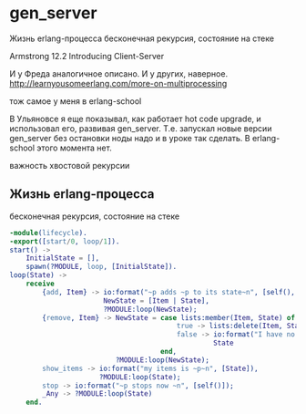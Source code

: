 # gen_server


Жизнь erlang-процесса
бесконечная рекурсия, состояние на стеке


Armstrong
12.2 Introducing Client-Server

И у Фреда аналогичное описано. И у других, наверное.
http://learnyousomeerlang.com/more-on-multiprocessing

тож самое у меня в erlang-school

В Ульяновсе я еще показывал, как работает hot code upgrade,
и использовал его, развивая gen\_server. Т.е. запускал новые версии gen\_server без остановки ноды
надо и в уроке так сделать. В erlang-school этого момента нет.


важность хвостовой рекурсии


## Жизнь erlang-процесса

бесконечная рекурсия, состояние на стеке

```erlang
-module(lifecycle).
-export([start/0, loop/1]).
start() ->
    InitialState = [],
    spawn(?MODULE, loop, [InitialState]).
loop(State) ->
    receive
        {add, Item} -> io:format("~p adds ~p to its state~n", [self(), Item]),
                       NewState = [Item | State],
                       ?MODULE:loop(NewState);
        {remove, Item} -> NewState = case lists:member(Item, State) of
                                         true -> lists:delete(Item, State);
                                         false -> io:format("I have no ~p~n", [Item]),
                                                  State
                                     end,
                          ?MODULE:loop(NewState);
        show_items -> io:format("my items is ~p~n", [State]),
                      ?MODULE:loop(State);
        stop -> io:format("~p stops now ~n", [self()]);
        _Any -> ?MODULE:loop(State)
    end.
```
